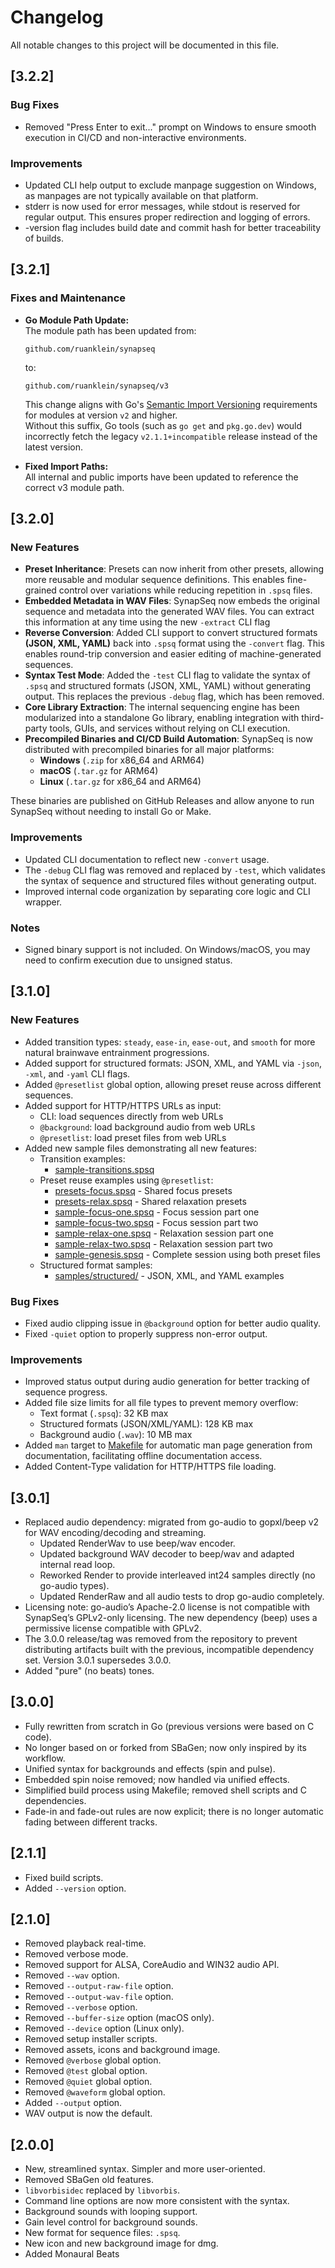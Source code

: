 # Changelog

All notable changes to this project will be documented in this file.

## [3.2.2]

### Bug Fixes

- Removed "Press Enter to exit..." prompt on Windows to ensure smooth execution in CI/CD and non-interactive environments.

### Improvements

- Updated CLI help output to exclude manpage suggestion on Windows, as manpages are not typically available on that platform.
- stderr is now used for error messages, while stdout is reserved for regular output. This ensures proper redirection and logging of errors.
- -version flag includes build date and commit hash for better traceability of builds.

## [3.2.1]

### Fixes and Maintenance

- **Go Module Path Update:**  
   The module path has been updated from:

  ```
  github.com/ruanklein/synapseq
  ```

  to:

  ```
  github.com/ruanklein/synapseq/v3
  ```

  This change aligns with Go's [Semantic Import Versioning](https://go.dev/doc/modules/version-numbers) requirements for modules at version `v2` and higher.  
  Without this suffix, Go tools (such as `go get` and `pkg.go.dev`) would incorrectly fetch the legacy `v2.1.1+incompatible` release instead of the latest version.

- **Fixed Import Paths:**  
  All internal and public imports have been updated to reference the correct v3 module path.

## [3.2.0]

### New Features

- **Preset Inheritance**: Presets can now inherit from other presets, allowing more reusable and modular sequence definitions. This enables fine-grained control over variations while reducing repetition in `.spsq` files.
- **Embedded Metadata in WAV Files**: SynapSeq now embeds the original sequence and metadata into the generated WAV files. You can extract this information at any time using the new `-extract` CLI flag
- **Reverse Conversion**: Added CLI support to convert structured formats **(JSON, XML, YAML)** back into `.spsq` format using the `-convert` flag. This enables round-trip conversion and easier editing of machine-generated sequences.
- **Syntax Test Mode**: Added the `-test` CLI flag to validate the syntax of `.spsq` and structured formats (JSON, XML, YAML) without generating output. This replaces the previous `-debug` flag, which has been removed.
- **Core Library Extraction**: The internal sequencing engine has been modularized into a standalone Go library, enabling integration with third-party tools, GUIs, and services without relying on CLI execution.
- **Precompiled Binaries and CI/CD Build Automation**: SynapSeq is now distributed with precompiled binaries for all major platforms:
  - **Windows** (`.zip` for x86_64 and ARM64)
  - **macOS** (`.tar.gz` for ARM64)
  - **Linux** (`.tar.gz` for x86_64 and ARM64)

These binaries are published on GitHub Releases and allow anyone to run SynapSeq without needing to install Go or Make.

### Improvements

- Updated CLI documentation to reflect new `-convert` usage.
- The `-debug` CLI flag was removed and replaced by `-test`, which validates the syntax of sequence and structured files without generating output.
- Improved internal code organization by separating core logic and CLI wrapper.

### Notes

- Signed binary support is not included. On Windows/macOS, you may need to confirm execution due to unsigned status.

## [3.1.0]

### New Features

- Added transition types: `steady`, `ease-in`, `ease-out`, and `smooth` for more natural brainwave entrainment progressions.
- Added support for structured formats: JSON, XML, and YAML via `-json`, `-xml`, and `-yaml` CLI flags.
- Added `@presetlist` global option, allowing preset reuse across different sequences.
- Added support for HTTP/HTTPS URLs as input:
  - CLI: load sequences directly from web URLs
  - `@background`: load background audio from web URLs
  - `@presetlist`: load preset files from web URLs
- Added new sample files demonstrating all new features:
  - Transition examples:
    - [sample-transitions.spsq](samples/sample-transitions.spsq)
  - Preset reuse examples using `@presetlist`:
    - [presets-focus.spsq](samples/presets-focus.spsq) - Shared focus presets
    - [presets-relax.spsq](samples/presets-relax.spsq) - Shared relaxation presets
    - [sample-focus-one.spsq](samples/sample-focus-one.spsq) - Focus session part one
    - [sample-focus-two.spsq](samples/sample-focus-two.spsq) - Focus session part two
    - [sample-relax-one.spsq](samples/sample-relax-one.spsq) - Relaxation session part one
    - [sample-relax-two.spsq](samples/sample-relax-two.spsq) - Relaxation session part two
    - [sample-genesis.spsq](samples/sample-genesis.spsq) - Complete session using both preset files
  - Structured format samples:
    - [samples/structured/](samples/structured/) - JSON, XML, and YAML examples

### Bug Fixes

- Fixed audio clipping issue in `@background` option for better audio quality.
- Fixed `-quiet` option to properly suppress non-error output.

### Improvements

- Improved status output during audio generation for better tracking of sequence progress.
- Added file size limits for all file types to prevent memory overflow:
  - Text format (`.spsq`): 32 KB max
  - Structured formats (JSON/XML/YAML): 128 KB max
  - Background audio (`.wav`): 10 MB max
- Added `man` target to [Makefile](Makefile) for automatic man page generation from documentation, facilitating offline documentation access.
- Added Content-Type validation for HTTP/HTTPS file loading.

## [3.0.1]

- Replaced audio dependency: migrated from go-audio to gopxl/beep v2 for WAV encoding/decoding and streaming.
  - Updated RenderWav to use beep/wav encoder.
  - Updated background WAV decoder to beep/wav and adapted internal read loop.
  - Reworked Render to provide interleaved int24 samples directly (no go-audio types).
  - Updated RenderRaw and all audio tests to drop go-audio completely.
- Licensing note: go-audio’s Apache-2.0 license is not compatible with SynapSeq’s GPLv2-only licensing. The new dependency (beep) uses a permissive license compatible with GPLv2.
- The 3.0.0 release/tag was removed from the repository to prevent distributing artifacts built with the previous, incompatible dependency set. Version 3.0.1 supersedes 3.0.0.
- Added "pure" (no beats) tones.

## [3.0.0]

- Fully rewritten from scratch in Go (previous versions were based on C code).
- No longer based on or forked from SBaGen; now only inspired by its workflow.
- Unified syntax for backgrounds and effects (spin and pulse).
- Embedded spin noise removed; now handled via unified effects.
- Simplified build process using Makefile; removed shell scripts and C dependencies.
- Fade-in and fade-out rules are now explicit; there is no longer automatic fading between different tracks.

## [2.1.1]

- Fixed build scripts.
- Added `--version` option.

## [2.1.0]

- Removed playback real-time.
- Removed verbose mode.
- Removed support for ALSA, CoreAudio and WIN32 audio API.
- Removed `--wav` option.
- Removed `--output-raw-file` option.
- Removed `--output-wav-file` option.
- Removed `--verbose` option.
- Removed `--buffer-size` option (macOS only).
- Removed `--device` option (Linux only).
- Removed setup installer scripts.
- Removed assets, icons and background image.
- Removed `@verbose` global option.
- Removed `@test` global option.
- Removed `@quiet` global option.
- Removed `@waveform` global option.
- Added `--output` option.
- WAV output is now the default.

## [2.0.0]

- New, streamlined syntax. Simpler and more user-oriented.
- Removed SBaGen old features.
- `libvorbisidec` replaced by `libvorbis`.
- Command line options are now more consistent with the syntax.
- Background sounds with looping support.
- Gain level control for background sounds.
- New format for sequence files: `.spsq`.
- New icon and new background image for dmg.
- Added Monaural Beats
